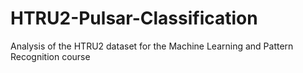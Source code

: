 # HTRU2-Pulsar-Classification
Analysis of the HTRU2 dataset for the Machine Learning and Pattern Recognition course
